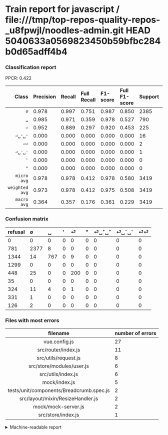 # Train report for javascript / file:///tmp/top-repos-quality-repos-_u8fpwjl/noodles-admin.git HEAD 5040633a0569823450b59bfbc284b0d65adff4b4

### Classification report

PPCR: 0.422

| Class | Precision | Recall | Full Recall | F1-score | Full F1-score | Support | Full Support | PPCR |
|------:|:----------|:-------|:------------|:---------|:---------|:--------|:-------------|:-----|
| `∅` | 0.978| 0.997| 0.751| 0.987| 0.850| 2385| 3166| 0.753 |
| `␣` | 0.985| 0.971| 0.359| 0.978| 0.527| 790| 2134| 0.370 |
| `⏎` | 0.952| 0.889| 0.297| 0.920| 0.453| 225| 673| 0.334 |
| `⏎␣⁺␣⁺` | 0.000| 0.000| 0.000| 0.000| 0.000| 16| 340| 0.047 |
| `⏎⏎` | 0.000| 0.000| 0.000| 0.000| 0.000| 2| 128| 0.016 |
| `⏎␣⁻␣⁻` | 0.000| 0.000| 0.000| 0.000| 0.000| 1| 332| 0.003 |
| `'` | 0.000| 0.000| 0.000| 0.000| 0.000| 0| 1299| 0.000 |
| `"` | 0.000| 0.000| 0.000| 0.000| 0.000| 0| 35| 0.000 |
| `micro avg` | 0.978| 0.978| 0.412| 0.978| 0.580| 3419| 8107| 0.422 |
| `weighted avg` | 0.973| 0.978| 0.412| 0.975| 0.508| 3419| 8107| 0.422 |
| `macro avg` | 0.364| 0.357| 0.176| 0.361| 0.229| 3419| 8107| 0.422 |

### Confusion matrix

|refusal|  ∅| ␣| '| ⏎| "| ⏎␣⁺␣⁺| ⏎␣⁻␣⁻| ⏎⏎| 
|:---|:---|:---|:---|:---|:---|:---|:---|:---|
|0 |0 |0 |0 |0 |0 |0 |0 |0 |
|781 |2377 |8 |0 |0 |0 |0 |0 |0 |
|1344 |14 |767 |0 |9 |0 |0 |0 |0 |
|1299 |0 |0 |0 |0 |0 |0 |0 |0 |
|448 |25 |0 |0 |200 |0 |0 |0 |0 |
|35 |0 |0 |0 |0 |0 |0 |0 |0 |
|324 |11 |4 |0 |1 |0 |0 |0 |0 |
|331 |1 |0 |0 |0 |0 |0 |0 |0 |
|126 |2 |0 |0 |0 |0 |0 |0 |0 |

### Files with most errors

| filename | number of errors|
|:----:|:-----|
| vue.config.js | 27 |
| src/router/index.js | 11 |
| src/utils/request.js | 8 |
| src/store/modules/user.js | 6 |
| src/utils/index.js | 6 |
| mock/index.js | 5 |
| tests/unit/components/Breadcrumb.spec.js | 2 |
| src/layout/mixin/ResizeHandler.js | 2 |
| mock/mock-server.js | 2 |
| src/store/index.js | 1 |

<details>
    <summary>Machine-readable report</summary>
```json
{
  "cl_report": {"\"": {"f1-score": 0.0, "precision": 0.0, "recall": 0.0, "support": 0}, "\u0027": {"f1-score": 0.0, "precision": 0.0, "recall": 0.0, "support": 0}, "macro avg": {"f1-score": 0.3605705355419596, "precision": 0.36439573602781417, "recall": 0.3570525833930419, "support": 3419}, "micro avg": {"f1-score": 0.9780637613337233, "precision": 0.9780637613337233, "recall": 0.9780637613337233, "support": 3419}, "weighted avg": {"f1-score": 0.9751561593570905, "precision": 0.9725351704466001, "recall": 0.9780637613337233, "support": 3419}, "\u2205": {"f1-score": 0.987331256490135, "precision": 0.9781893004115226, "recall": 0.9966457023060796, "support": 2385}, "\u23ce": {"f1-score": 0.9195402298850575, "precision": 0.9523809523809523, "recall": 0.8888888888888888, "support": 225}, "\u23ce\u23ce": {"f1-score": 0.0, "precision": 0.0, "recall": 0.0, "support": 2}, "\u23ce\u2423\u207a\u2423\u207a": {"f1-score": 0.0, "precision": 0.0, "recall": 0.0, "support": 16}, "\u23ce\u2423\u207b\u2423\u207b": {"f1-score": 0.0, "precision": 0.0, "recall": 0.0, "support": 1}, "\u2423": {"f1-score": 0.9776927979604844, "precision": 0.9845956354300385, "recall": 0.970886075949367, "support": 790}},
  "cl_report_full": {"\"": {"f1-score": 0.0, "precision": 0.0, "recall": 0.0, "support": 35}, "\u0027": {"f1-score": 0.0, "precision": 0.0, "recall": 0.0, "support": 1299}, "macro avg": {"f1-score": 0.22864267370230812, "precision": 0.36439573602781417, "recall": 0.17592317396451232, "support": 8107}, "micro avg": {"f1-score": 0.5802533402741629, "precision": 0.9780637613337233, "recall": 0.412483039348711, "support": 8107}, "weighted avg": {"f1-score": 0.5079898341572089, "precision": 0.7202450711808269, "recall": 0.412483039348711, "support": 8107}, "\u2205": {"f1-score": 0.8495353824160113, "precision": 0.9781893004115226, "recall": 0.7507896399241946, "support": 3166}, "\u23ce": {"f1-score": 0.45300113250283125, "precision": 0.9523809523809523, "recall": 0.2971768202080238, "support": 673}, "\u23ce\u23ce": {"f1-score": 0.0, "precision": 0.0, "recall": 0.0, "support": 128}, "\u23ce\u2423\u207a\u2423\u207a": {"f1-score": 0.0, "precision": 0.0, "recall": 0.0, "support": 340}, "\u23ce\u2423\u207b\u2423\u207b": {"f1-score": 0.0, "precision": 0.0, "recall": 0.0, "support": 332}, "\u2423": {"f1-score": 0.5266048746996224, "precision": 0.9845956354300385, "recall": 0.35941893158388005, "support": 2134}},
  "ppcr": 0.4217343036881707
}
```
</details>
